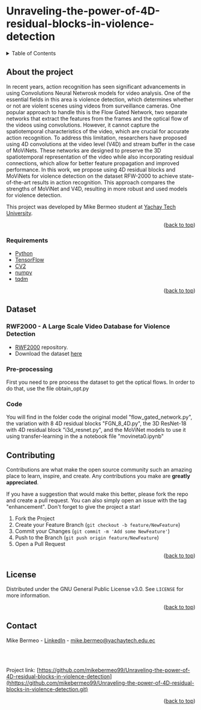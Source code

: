 # Unraveling-the-power-of-4D-residual-blocks-in-violence-detection
<details>
  <summary>Table of Contents</summary>
  <ol>
    <li>
      <a href="#about-the-project">About the project</a>
    </li>
    <li><a href="#requirements">Requirements</a>
    </li>
    <li><a href="#contributing">Contributing</a></li>
    <li><a href="#license">License</a></li>
    <li><a href="#contact">Contact</a></li>
  </ol>
</details>

<!-- Abstract -->
## About the project

In recent years, action recognition has seen significant advancements in using Convolutions Neural Netwrosk models for video analysis. One of the essential fields in this area is violence detection, which determines whether or not  are violent scenes using videos from surveillance cameras. One popular approach to handle this is the Flow Gated Network, two separate networks that extract the features from the frames and the optical flow of the videos using convolutions. However, it cannot capture the spatiotemporal characteristics of the video, which are crucial for accurate action recognition. To address this limitation, researchers have proposed using 4D convolutions at the video level (V4D) and stream buffer in the case of MoViNets. These networks are designed to preserve the 3D spatiotemporal representation of the video while also incorporating residual connections, which allow for better feature propagation and improved performance. In this work, we propose using 4D residual blocks and MoViNets for violence detection on the dataset RFW-2000 to achieve state-of-the-art results in action recognition. This approach compares the strengths of MoViNet and V4D, resulting in more robust and used models for violence detection.

This project was developed by Mike Bermeo student at [Yachay Tech University](https://www.yachaytech.edu.ec/en/).

<p align="right">(<a href="#top">back to top</a>)</p>



### Requirements
* [Python](https://www.python.org/)
* [TensorFlow](https://www.tensorflow.org/install?hl=es-419)
* [CV2](https://pypi.org/project/opencv-python/)
* [numpy](https://numpy.org/)
* [tqdm](https://pypi.org/project/tqdm/)

<p align="right">(<a href="#top">back to top</a>)</p>

<!-- GETTING STARTED -->
## Dataset
### RWF2000 - A Large Scale Video Database for Violence Detection
* [RWF2000](https://github.com/mchengny/RWF2000-Video-Database-for-Violence-Detection) repository.
* Download the dataset [here](https://duke.box.com/s/kfgnl5bfy7w75cngopskms8kbh5w1mvu)
### Pre-processing
First you need to pre process the dataset to get the optical flows. In order to do that, use the file obtain_opt.py
### Code
You will find in the folder code the original model "flow_gated_network.py", the variation with 8 4D residual blocks "FGN_8_4D.py", the 3D ResNet-18 with 4D residual block "i3d_resnet.py", and the MoViNet models to use it using transfer-learning in the a notebook file "movineta0.ipynb"

<!-- CONTRIBUTING -->
## Contributing

Contributions are what make the open source community such an amazing place to learn, inspire, and create. Any contributions you make are **greatly appreciated**.

If you have a suggestion that would make this better, please fork the repo and create a pull request. You can also simply open an issue with the tag "enhancement".
Don't forget to give the project a star!

1. Fork the Project
2. Create your Feature Branch (`git checkout -b feature/NewFeature`)
3. Commit your Changes (`git commit -m 'Add some NewFeature'`)
4. Push to the Branch (`git push origin feature/NewFeature`)
5. Open a Pull Request

<p align="right">(<a href="#top">back to top</a>)</p>



<!-- LICENSE -->
## License

Distributed under the GNU General Public License v3.0. See `LICENSE` for more information.

<p align="right">(<a href="#top">back to top</a>)</p>



<!-- CONTACT -->
## Contact

Mike Bermeo - [LinkedIn](https://www.linkedin.com/in/mike-bermeo-1a8869128/) - mike.bermeo@yachaytech.edu.ec

<br>
<br>

Project link: [https://github.com/mikebermeo99/Unraveling-the-power-of-4D-residual-blocks-in-violence-detection](hhttps://github.com/mikebermeo99/Unraveling-the-power-of-4D-residual-blocks-in-violence-detection.git)

<p align="right">(<a href="#top">back to top</a>)</p>
